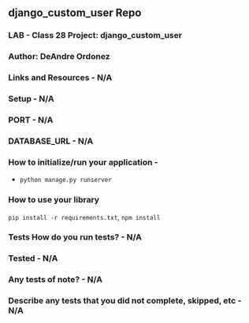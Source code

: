 ## django_custom_user Repo

### LAB - Class 28 Project: django_custom_user

### Author: DeAndre Ordonez

### Links and Resources - N/A

### Setup - N/A

### PORT - N/A

### DATABASE_URL - N/A

### How to initialize/run your application - 

- `python manage.py runserver`

### How to use your library

`pip install -r requirements.txt`,
`npm install`

### Tests How do you run tests? - N/A

### Tested - N/A

### Any tests of note? - N/A

### Describe any tests that you did not complete, skipped, etc - N/A